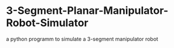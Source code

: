 # 3-Segment-Planar-Manipulator-Robot-Simulator
a python programm to simulate a 3-segment manipulator robot
